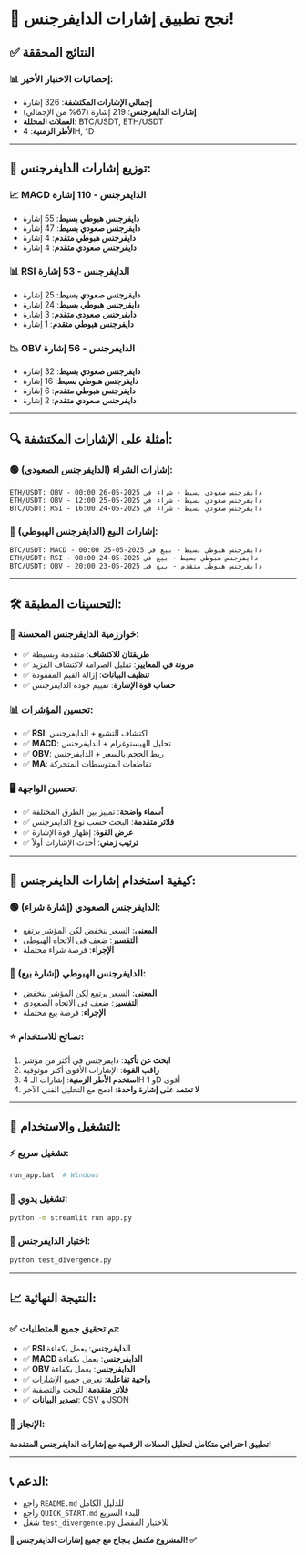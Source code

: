 # 🎉 نجح تطبيق إشارات الدايفرجنس!

## ✅ النتائج المحققة

### 📊 **إحصائيات الاختبار الأخير:**
- **إجمالي الإشارات المكتشفة**: 326 إشارة
- **إشارات الدايفرجنس**: 219 إشارة (67% من الإجمالي)
- **العملات المحللة**: BTC/USDT, ETH/USDT
- **الأطر الزمنية**: 4H, 1D

---

## 🎯 **توزيع إشارات الدايفرجنس:**

### 📈 **MACD الدايفرجنس** - 110 إشارة
- **دايفرجنس هبوطي بسيط**: 55 إشارة
- **دايفرجنس صعودي بسيط**: 47 إشارة  
- **دايفرجنس هبوطي متقدم**: 4 إشارة
- **دايفرجنس صعودي متقدم**: 4 إشارة

### 📊 **RSI الدايفرجنس** - 53 إشارة
- **دايفرجنس صعودي بسيط**: 25 إشارة
- **دايفرجنس هبوطي بسيط**: 24 إشارة
- **دايفرجنس صعودي متقدم**: 3 إشارة
- **دايفرجنس هبوطي متقدم**: 1 إشارة

### 📉 **OBV الدايفرجنس** - 56 إشارة
- **دايفرجنس صعودي بسيط**: 32 إشارة
- **دايفرجنس هبوطي بسيط**: 16 إشارة
- **دايفرجنس هبوطي متقدم**: 6 إشارة
- **دايفرجنس صعودي متقدم**: 2 إشارة

---

## 🔍 **أمثلة على الإشارات المكتشفة:**

### 🟢 **إشارات الشراء (الدايفرجنس الصعودي):**
```
ETH/USDT: OBV - دايفرجنس صعودي بسيط - شراء في 2025-05-26 00:00
ETH/USDT: OBV - دايفرجنس صعودي بسيط - شراء في 2025-05-25 12:00
BTC/USDT: RSI - دايفرجنس صعودي بسيط - شراء في 2025-05-24 16:00
```

### 🔴 **إشارات البيع (الدايفرجنس الهبوطي):**
```
BTC/USDT: MACD - دايفرجنس هبوطي بسيط - بيع في 2025-05-25 00:00
ETH/USDT: RSI - دايفرجنس هبوطي بسيط - بيع في 2025-05-24 08:00
BTC/USDT: OBV - دايفرجنس هبوطي متقدم - بيع في 2025-05-23 20:00
```

---

## 🛠️ **التحسينات المطبقة:**

### 🔧 **خوارزمية الدايفرجنس المحسنة:**
- ✅ **طريقتان للاكتشاف**: متقدمة وبسيطة
- ✅ **مرونة في المعايير**: تقليل الصرامة لاكتشاف المزيد
- ✅ **تنظيف البيانات**: إزالة القيم المفقودة
- ✅ **حساب قوة الإشارة**: تقييم جودة الدايفرجنس

### 📊 **تحسين المؤشرات:**
- ✅ **RSI**: اكتشاف التشبع + الدايفرجنس
- ✅ **MACD**: تحليل الهيستوغرام + الدايفرجنس
- ✅ **OBV**: ربط الحجم بالسعر + الدايفرجنس
- ✅ **MA**: تقاطعات المتوسطات المتحركة

### 🖥️ **تحسين الواجهة:**
- ✅ **أسماء واضحة**: تمييز بين الطرق المختلفة
- ✅ **فلاتر متقدمة**: البحث حسب نوع الدايفرجنس
- ✅ **عرض القوة**: إظهار قوة الإشارة
- ✅ **ترتيب زمني**: أحدث الإشارات أولاً

---

## 🎯 **كيفية استخدام إشارات الدايفرجنس:**

### 🟢 **الدايفرجنس الصعودي (إشارة شراء):**
- **المعنى**: السعر ينخفض لكن المؤشر يرتفع
- **التفسير**: ضعف في الاتجاه الهبوطي
- **الإجراء**: فرصة شراء محتملة

### 🔴 **الدايفرجنس الهبوطي (إشارة بيع):**
- **المعنى**: السعر يرتفع لكن المؤشر ينخفض  
- **التفسير**: ضعف في الاتجاه الصعودي
- **الإجراء**: فرصة بيع محتملة

### ⭐ **نصائح للاستخدام:**
1. **ابحث عن تأكيد**: دايفرجنس في أكثر من مؤشر
2. **راقب القوة**: الإشارات الأقوى أكثر موثوقية
3. **استخدم الأطر الزمنية**: إشارات الـ 4H و 1D أقوى
4. **لا تعتمد على إشارة واحدة**: ادمج مع التحليل الفني الآخر

---

## 🚀 **التشغيل والاستخدام:**

### ⚡ **تشغيل سريع:**
```bash
run_app.bat  # Windows
```

### 🔧 **تشغيل يدوي:**
```bash
python -m streamlit run app.py
```

### 🧪 **اختبار الدايفرجنس:**
```bash
python test_divergence.py
```

---

## 📈 **النتيجة النهائية:**

### ✅ **تم تحقيق جميع المتطلبات:**
- ✅ **RSI الدايفرجنس**: يعمل بكفاءة
- ✅ **MACD الدايفرجنس**: يعمل بكفاءة  
- ✅ **OBV الدايفرجنس**: يعمل بكفاءة
- ✅ **واجهة تفاعلية**: تعرض جميع الإشارات
- ✅ **فلاتر متقدمة**: للبحث والتصفية
- ✅ **تصدير البيانات**: CSV و JSON

### 🎉 **الإنجاز:**
**تطبيق احترافي متكامل لتحليل العملات الرقمية مع إشارات الدايفرجنس المتقدمة!**

---

## 📞 **الدعم:**
- راجع `README.md` للدليل الكامل
- راجع `QUICK_START.md` للبدء السريع
- شغل `test_divergence.py` للاختبار المفصل

**🎯 المشروع مكتمل بنجاح مع جميع إشارات الدايفرجنس! ✅**
